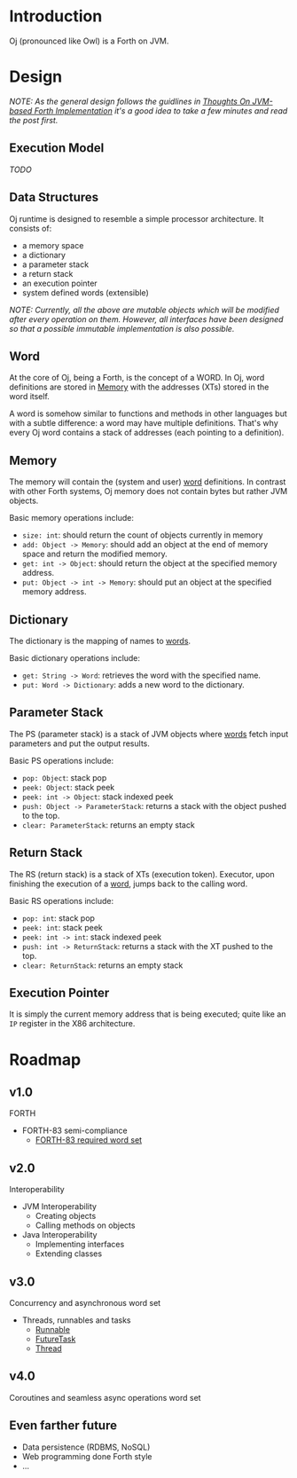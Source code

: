 # Introduction #
Oj (pronounced like Owl) is a Forth on JVM.

# Design #
*NOTE: As the general design follows the guidlines in
 [Thoughts On JVM-based Forth Implementation](http://www.bahmanm.com/blogs/thoughts-on-jvm-based-forth-implementation)
 it's a good idea to take a few minutes and read the post first.*

## Execution Model ##
*TODO*

## Data Structures ##
Oj runtime is designed to resemble a simple processor architecture.  It consists
of: 
 * a memory space
 * a dictionary
 * a parameter stack
 * a return stack
 * an execution pointer
 * system defined words (extensible)

*NOTE: Currently, all the above are mutable objects which will be modified after every
operation on them.  However, all interfaces have been designed so that a possible
immutable implementation is also possible.*

## Word ##
At the core of Oj, being a Forth, is the concept of a WORD.  In Oj, word definitions are
stored in [Memory](#memory) with the addresses (XTs) stored in the word itself.

A word is somehow similar to functions and methods in other languages but with a
subtle difference: a word may have multiple definitions.  That's why every Oj word
contains a stack of addresses (each pointing to a definition).

## Memory ##
The memory will contain the (system and user) [word](#word) definitions.  In 
contrast with other Forth systems, Oj memory does not contain bytes but rather
JVM objects.

Basic memory operations include:
* `size: int`: should return the count of objects currently in memory
* `add: Object -> Memory`: should add an object at the end of memory space 
and return the modified memory.
* `get: int -> Object`: should return the object at the specified memory 
address.
* `put: Object -> int -> Memory`: should put an object at the specified memory 
address.

## Dictionary ##
The dictionary is the mapping of names to [words](#word).

Basic dictionary operations include:
* `get: String -> Word`: retrieves the word with the specified name.
* `put: Word -> Dictionary`: adds a new word to the dictionary.

## Parameter Stack ##
The PS (parameter stack) is a stack of JVM objects where [words](#word) fetch input parameters and put the 
output results.

Basic PS operations include:
* `pop: Object`: stack pop
* `peek: Object`: stack peek
* `peek: int -> Object`: stack indexed peek
* `push: Object -> ParameterStack`: returns a stack with the object pushed to the
top.
* `clear: ParameterStack`: returns an empty stack

## Return Stack ##
The RS (return stack) is a stack of XTs (execution token).  Executor, upon 
finishing the execution of a [word](#word), jumps back to the calling word.

Basic RS operations include:
* `pop: int`: stack pop
* `peek: int`: stack peek
* `peek: int -> int`: stack indexed peek
* `push: int -> ReturnStack`: returns a stack with the XT pushed to the
top.
* `clear: ReturnStack`: returns an empty stack

## Execution Pointer ##
It is simply the current memory address that is being executed; quite like an `IP`
register in the X86 architecture.

# Roadmap #
## v1.0 ##
FORTH
* FORTH-83 semi-compliance
  + [FORTH-83 required word set](http://forth.sourceforge.net/standard/fst83/fst83-12.htm)
## v2.0 ##
Interoperability
* JVM Interoperability
  + Creating objects
  + Calling methods on objects
* Java Interoperability
  + Implementing interfaces
  + Extending classes
## v3.0 ##
Concurrency and asynchronous word set
* Threads, runnables and tasks
  + [Runnable](https://docs.oracle.com/javase/8/docs/api/java/lang/Runnable.html)
  + [FutureTask](https://docs.oracle.com/javase/8/docs/api/java/util/concurrent/FutureTask.html)
  + [Thread](https://docs.oracle.com/javase/8/docs/api/java/lang/Thread.html)
## v4.0 ##
Coroutines and seamless async operations word set
## Even farther future ##
* Data persistence (RDBMS, NoSQL)
* Web programming done Forth style
* ...

